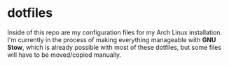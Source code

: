 # dotfiles

Inside of this repo are my configuration files for my Arch Linux installation. I'm currently in the process of making everything manageable with **GNU Stow**, which is already possible with most of these dotfiles, but some files will have to be moved/copied manually.  
